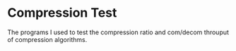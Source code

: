 # Compression Test

The programs I used to test the compression ratio and com/decom throuput of compression algorithms.

